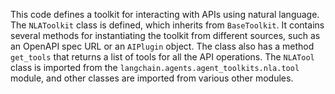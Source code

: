 This code defines a toolkit for interacting with APIs using natural language. The `NLAToolkit` class is defined, which inherits from `BaseToolkit`. It contains several methods for instantiating the toolkit from different sources, such as an OpenAPI spec URL or an `AIPlugin` object. The class also has a method `get_tools` that returns a list of tools for all the API operations. The `NLATool` class is imported from the `langchain.agents.agent_toolkits.nla.tool` module, and other classes are imported from various other modules.


